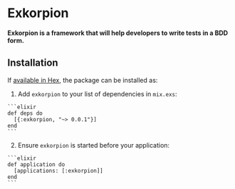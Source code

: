 # Exkorpion

**Exkorpion is a framework that will help developers to write tests in a BDD form.**

## Installation

If [available in Hex](http://hexdocs.pm/exkorpion), the package can be installed as:

  1. Add `exkorpion` to your list of dependencies in `mix.exs`:

    ```elixir
    def deps do
      [{:exkorpion, "~> 0.0.1"}]
    end
    ```

  2. Ensure `exkorpion` is started before your application:

    ```elixir
    def application do
      [applications: [:exkorpion]]
    end
    ```

